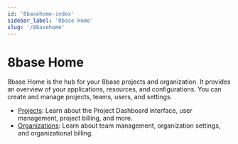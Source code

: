 ```yaml
---
id: '8basehome-index'
sidebar_label: '8base Home'
slug: '/8basehome'
---
```

# 8base Home

8base Home is the hub for your 8base projects and organization. It provides an overview of your applications, resources, and configurations. You can create and manage projects, teams, users, and settings. 

- [Projects](./projects/projects-index.md): Learn about the Project Dashboard interface, user management, project billing, and more.    
- [Organizations](./organizations/organizations-index.md): Learn about team management, organization settings, and organizational billing.
